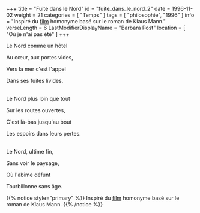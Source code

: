 +++
title = "Fuite dans le Nord"
id = "fuite_dans_le_nord_2"
date = 1996-11-02
weight = 21
categories = [ "Temps" ]
tags = [ "philosophie", "1996" ]
info = "Inspiré du [film](https://fr.wikipedia.org/wiki/Flucht_in_den_Norden) homonyme basé sur le roman de Klaus Mann."
verseLength = 6
LastModifierDisplayName = "Barbara Post"
location = [ "Où je n'ai pas été" ]
+++

Le Nord comme un hôtel

Au cœur, aux portes vides,

Vers la mer c'est l'appel

Dans ses fuites livides.

 \
Le Nord plus loin que tout

Sur les routes ouvertes,

C'est là-bas jusqu'au bout

Les espoirs dans leurs pertes.

 \
Le Nord, ultime fin,

Sans voir le paysage,

Où l'abîme défunt

Tourbillonne sans âge.

{{% notice style="primary" %}}
Inspiré du [film](https://fr.wikipedia.org/wiki/Flucht_in_den_Norden) homonyme basé sur le roman de Klaus Mann.
{{% /notice %}}
